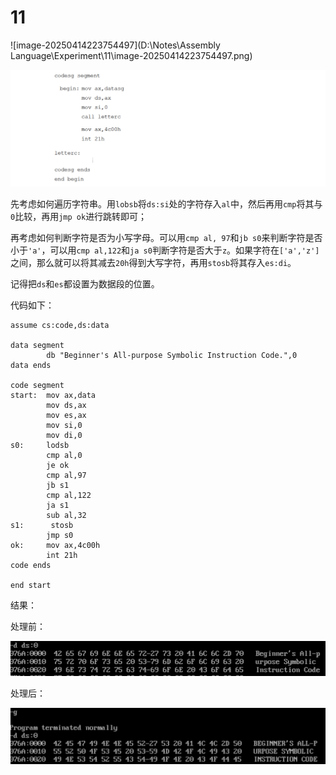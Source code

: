 # 11

![image-20250414223754497](D:\Notes\Assembly Language\Experiment\11\image-20250414223754497.png)

![image-20250414223822246](image-20250414223822246.png)

先考虑如何遍历字符串。用`lobsb`将`ds:si`处的字符存入`al`中，然后再用`cmp`将其与`0`比较，再用`jmp ok`进行跳转即可；

再考虑如何判断字符是否为小写字母。可以用`cmp al, 97`和`jb s0`来判断字符是否小于`'a'`，可以用`cmp al,122`和`ja s0`判断字符是否大于`z`。如果字符在`['a','z']`之间，那么就可以将其减去`20h`得到大写字符，再用`stosb`将其存入`es:di`。

记得把`ds`和`es`都设置为数据段的位置。

代码如下：

```
assume cs:code,ds:data

data segment
        db "Beginner's All-purpose Symbolic Instruction Code.",0
data ends

code segment
start:  mov ax,data
        mov ds,ax
        mov es,ax
        mov si,0
        mov di,0
s0:     lodsb
        cmp al,0
        je ok
        cmp al,97
        jb s1
        cmp al,122
        ja s1
        sub al,32
s1:      stosb
        jmp s0
ok:     mov ax,4c00h
        int 21h
code ends

end start
```

结果：

处理前：

![image-20250414224405881](image-20250414224405881.png)

处理后：

![image-20250414224423591](image-20250414224423591.png)